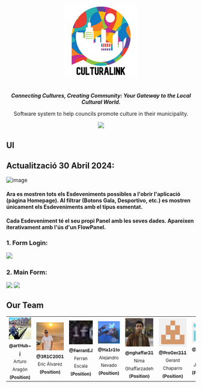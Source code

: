 <p align="center">
<img src="README-assets/CulturaLinkLogo.png" height="190">
</p>
<h1 align="center">
</h1>
<p align="center"><i><b>Connecting Cultures, Creating Community: Your Gateway to the Local Cultural World.</b></i></p>
<p align="center">
Software system to help councils promote culture in their municipality.
<p>
  
<p align="center">
  <a href=""><img src="https://img.shields.io/badge/v.1.01-8ec33f"></a>
<p>

<!--
|          Members         |                   GitHub User                |
|--------------------------|:--------------------------------------------:|
| Aragón Hidalgo, Arturo   | [@artHub-j](https://github.com/artHub-j)     |
| Álvarez Strohmeier, Eric | [@3R1C2001](https://github.com/3R1C2001)     |
| Escala Jané, Ferran      | [@FerranEJ](https://github.com/FerranEJ)     |
| Nevado Lancha, Alejandro | [@Ha1r1to](https://github.com/Ha1r1to)       |
| Ghaffarzadeh, Nima       | [@nghaffar21](https://github.com/nghaffar21) |
| Chaparro Redondo, Gerard | [@ProGer211](https://github.com/ProGer211)   |
| Jiménez Prado, Jesika    | [@jesikajz](https://github.com/jesikajz)     |
| Vila Monge, Xavier       | [@xvimo](https://github.com/xvimo)           |  
-->

## UI 

## Actualització 30 Abril 2024:

![image](https://github.com/CulturaLink/culturalink-main/assets/92806890/10ac21e7-f97b-4f5a-bb9b-bccd7af3b88f)

#### Ara es mostren tots els Esdeveniments possibles a l'obrir l'aplicació (pàgina Homepage). Al filtrar (Botons Gala, Desportivo, etc.) es mostren únicament els Esdeveniments amb el tipus esmentat.
#### Cada Esdeveniment té el seu propi Panel amb les seves dades. Apareixen iterativament amb l'ús d'un FlowPanel.

### 1. Form Login:

<img src="https://github.com/CulturaLink/culturalink-main/assets/92806890/8d1d77f6-bfda-4808-be5e-966f28159901" width="300">

### 2. Main Form:

<img src="https://github.com/CulturaLink/culturalink-main/assets/92806890/88868784-099c-4ac7-96db-2976b81ca61e" width="900">

<img src="https://github.com/CulturaLink/culturalink-main/assets/92806890/88f0b717-a1e2-41e1-90eb-4034d0f13c4c" width="900">



## Our Team

<table> 
  <tr>
    <td align="center">
      <a href="https://github.com/artHub-j">
        <img src="README-assets/arturo.jpeg" width="75px;" alt="artHub-j"/><br>
        <sub><b>@artHub-j</b></sub>
      </a><br/>
      <sub>Arturo Aragón</sub>
      <sub> <b> (Position) </b> </sub>
    </td> <!-- --------------------------------------------------------------------------------------------------------------------------------------- -->
    <td align="center">
      <a href="https://github.com/3R1C2001">
        <img src="README-assets/eric.jpg" width="75px;" alt="3R1C2001"/><br>
        <sub><b>@3R1C2001</b></sub>
      </a><br/>
      <sub>Eric Álvarez</sub>
      <sub> <b> (Position) </b> </sub>
    </td> <!-- --------------------------------------------------------------------------------------------------------------------------------------- -->
    <td align="center">
      <a href="https://github.com/FerranEJ/">
        <img src="README-assets/ferran.jpeg" width="75px;" alt="FerranEJ"/><br>
        <sub><b>@FerranEJ</b></sub>
      </a><br/>
      <sub>Ferran Escala</sub>
      <sub> <b> (Position) </b> </sub>
    </td> <!-- --------------------------------------------------------------------------------------------------------------------------------------- -->
    <td align="center">
      <a href="https://github.com/Ha1r1to">
        <img src="README-assets/alejandro.jpeg" width="75px;" alt="Ha1r1to"/><br>
        <sub><b>@Ha1r1to</b></sub>
      </a><br/>
      <sub>Alejandro Nevado</sub>
      <sub> <b> (Position) </b> </sub>
    </td> <!-- --------------------------------------------------------------------------------------------------------------------------------------- -->
    <td align="center">
      <a href="https://github.com/nghaffar21">
        <img src="README-assets/nima.jpeg" width="75px;" alt="nghaffar21"/><br>
        <sub><b>@nghaffar21</b></sub>
      </a><br/>
      <sub>Nima Ghaffarzadeh</sub>
      <sub> <b> (Position) </b> </sub>
    </td> <!-- --------------------------------------------------------------------------------------------------------------------------------------- -->
    <td align="center">
      <a href="https://github.com/ProGer211">
        <img src="README-assets/gerard.png" width="75px;" alt="ProGer211"/><br>
        <sub><b>@ProGer211</b></sub>
      </a><br/>
      <sub>Gerard Chaparro</sub>
      <sub> <b> (Position) </b> </sub>
    </td> <!-- --------------------------------------------------------------------------------------------------------------------------------------- -->
    <td align="center"> 
      <a href="https://github.com/jesikajz">
        <img src="README-assets/jesika.png" width="75px;" alt="jesikajz"/><br>
        <sub><b>@jesikajz</b></sub>
      </a><br/>
      <sub>Jesika Jiménez</sub>
      <sub> <b> (Position) </b> </sub>
    </td> <!-- --------------------------------------------------------------------------------------------------------------------------------------- -->
    <td align="center">
      <a href="https://github.com/xvimo">
        <img src="README-assets/xavi.jpeg" width="75px;" alt="xvimo"/><br>
        <sub><b>@xvimo</b></sub>
      </a><br/>
      <sub>Xavier Vila</sub>
      <sub> <b> (Position) </b> </sub>
    </td> <!-- --------------------------------------------------------------------------------------------------------------------------------------- -->
  </tr>
</table>
